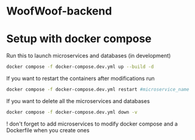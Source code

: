 # WoofWoof-backend

# Setup with docker compose

Run this to launch microservices and databases (in development)
```bash
docker compose -f docker-compose.dev.yml up --build -d
```

If you want to restart the containers after modifications run
```bash
docker compose -f docker-compose.dev.yml restart #microservice_name
```

If you want to delete all the microservices and databases
```bash
docker compose -f docker-compose.dev.yml down -v
```
! don't forget to add microservices to modify docker compose and a Dockerfile when you create ones